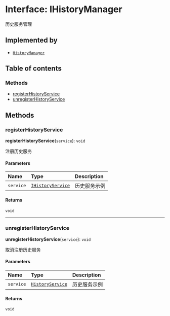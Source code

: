 # Interface: IHistoryManager

历史服务管理

## Implemented by

* [`HistoryManager`](/en/auto-docs/free-history-plugin/classes/HistoryManager.md)

## Table of contents

### Methods

* [registerHistoryService](/en/auto-docs/free-history-plugin/interfaces/IHistoryManager.md#registerhistoryservice)
* [unregisterHistoryService](/en/auto-docs/free-history-plugin/interfaces/IHistoryManager.md#unregisterhistoryservice)

## Methods

### registerHistoryService

**registerHistoryService**(`service`): `void`

注册历史服务

#### Parameters

| Name | Type | Description |
| :------ | :------ | :------ |
| `service` | [`IHistoryService`](/en/auto-docs/free-history-plugin/interfaces/IHistoryService.md) | 历史服务示例 |

#### Returns

`void`

***

### unregisterHistoryService

**unregisterHistoryService**(`service`): `void`

取消注册历史服务

#### Parameters

| Name | Type | Description |
| :------ | :------ | :------ |
| `service` | [`HistoryService`](/en/auto-docs/free-history-plugin/classes/HistoryService.md) | 历史服务示例 |

#### Returns

`void`

